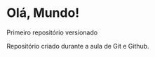# Olá, Mundo!
 Primeiro repositório versionado

 Repositório criado durante a aula de Git e Github.
